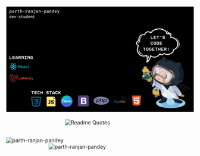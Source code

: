 ![logo](https://github.com/parth-ranjan-pandey/parth-ranjan-pandey/blob/main/parth%20git%20readme%20(1).svg)<br> <br>
 &nbsp; &nbsp; &nbsp;&nbsp;&nbsp;  &nbsp; &nbsp; &nbsp; &nbsp; &nbsp; &nbsp; &nbsp; &nbsp; &nbsp; &nbsp; &nbsp; &nbsp; &nbsp;&nbsp;&nbsp;  &nbsp; &nbsp; ![Readme Quotes](https://quotes-github-readme.vercel.app/api?type=horizontal&?theme=dracula)
<div><br>
<img align='left' width='390px' src="https://github-readme-stats.vercel.app/api?username=parth-ranjan-pandey&show_icons=true&theme=dracula" alt="parth-ranjan-pandey" /> 
<img align='right' width='390px' src="https://github-readme-streak-stats.herokuapp.com/?user=parth-ranjan-pandey&" alt="parth-ranjan-pandey"/>
<br></div>
